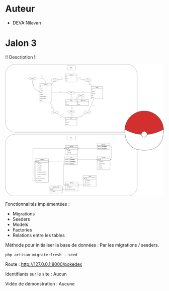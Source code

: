 # Auteur
- DEVA Nilavan

# Jalon 3

!! Description !!

![MCD_et_MLD](MCD_et_MLD.png "Le MCD et MLD")

Fonctionnalités implémentées :
- Migrations
- Seeders
- Models
- Factories
- Relations entre les tables

Méthode pour initialiser la base de données :
Par les migrations / seeders.
```
php artisan migrate:fresh --seed
```

Route :
http://127.0.0.1:8000/pokedex

Identifiants sur le site :
Aucun

Vidéo de démonstration : Aucune